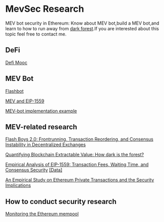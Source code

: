 # MevSec Research
MEV bot security in Ethereum: Know about MEV bot,build a MEV bot,and learn to how to run away from [dark forest](https://www.paradigm.xyz/2020/08/ethereum-is-a-dark-forest).If you are interested about this topic feel free to contact me.

## DeFi
[Defi Mooc](https://rdi.berkeley.edu/berkeley-defi/f22)

##  MEV Bot

[Flashbot](https://docs.flashbots.net/)

[MEV and EIP-1559](https://hackmd.io/@flashbots/MEV-1559)

[MEV-bot implementation example](https://github.com/flashbots/ethers-provider-flashbots-bundle#example)


## MEV-related research


[Flash Boys 2.0: Frontrunning, Transaction Reordering, and Consensus Instability in Decentralized Exchanges](http://arxiv.org/abs/1904.05234)

[Quantifying Blockchain Extractable Value: How dark is the forest?](http://arxiv.org/abs/2101.05511)

[Empirical Analysis of EIP-1559: Transaction Fees, Waiting Time, and Consensus Security](https://arxiv.org/pdf/2201.05574.pdf) [[Data]](https://github.com/d3centralized/eip-1559-empirical-study)

[An Empirical Study on Ethereum Private Transactions and the Security Implications](https://arxiv.org/abs/2208.02858)


## How to conduct security research 

[Monitoring the Ethereum mempool](https://github.com/0xpanoramix/eth-mempool-listener-go)
